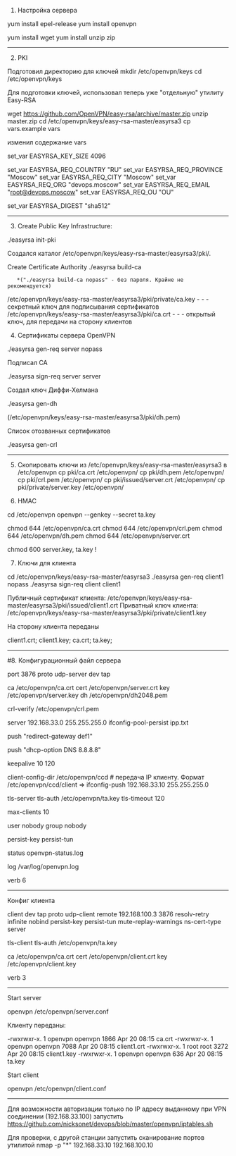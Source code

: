 1. Настройка сервера

yum install epel-release
yum install openvpn

yum install wget
yum install unzip zip

-----------------------------------------------------------------------
2. PKI

Подготовил директорию для ключей
mkdir /etc/openvpn/keys
cd /etc/openvpn/keys

Для подготовки ключей, использовал теперь уже "отдельную" утилиту Easy-RSA

wget https://github.com/OpenVPN/easy-rsa/archive/master.zip
unzip master.zip
cd /etc/openvpn/keys/easy-rsa-master/easyrsa3
cp vars.example vars

изменил содержание vars

set_var EASYRSA_KEY_SIZE        4096

set_var EASYRSA_REQ_COUNTRY     "RU"
set_var EASYRSA_REQ_PROVINCE    "Moscow"
set_var EASYRSA_REQ_CITY        "Moscow"
set_var EASYRSA_REQ_ORG         "devops.moscow"
set_var EASYRSA_REQ_EMAIL       "root@devops.moscow"
set_var EASYRSA_REQ_OU          "OU"

set_var EASYRSA_DIGEST          "sha512"

-------------------------------------------------------------------------

3. Create Public Key Infrastructure:

./easyrsa init-pki

Создался каталог /etc/openvpn/keys/easy-rsa-master/easyrsa3/pki/.

Create Certificate Authority
./easyrsa build-ca  

       *("./easyrsa build-ca nopass" - без пароля. Крайне не рекомендуется)

/etc/openvpn/keys/easy-rsa-master/easyrsa3/pki/private/ca.key   - - -  секретный ключ для подписывания сертификатов
/etc/openvpn/keys/easy-rsa-master/easyrsa3/pki/ca.crt           - - -  открытый ключ, для передачи на сторону клиентов

4. Сертификаты сервера OpenVPN


./easyrsa gen-req server nopass

Подписал CA 

./easyrsa sign-req server server


Создал ключ Диффи-Хелмана

 ./easyrsa gen-dh

(/etc/openvpn/keys/easy-rsa-master/easyrsa3/pki/dh.pem)


Список отозванных сертификатов

./easyrsa gen-crl


----------------------------------------

5. Скопировать ключи из  /etc/openvpn/keys/easy-rsa-master/easyrsa3 в  /etc/openvpn
 cp pki/ca.crt /etc/openvpn/
 cp pki/dh.pem /etc/openvpn/
 cp pki/crl.pem /etc/openvpn/
 cp pki/issued/server.crt /etc/openvpn/
 cp pki/private/server.key /etc/openvpn/


6. HMAC

 cd /etc/openvpn
 openvpn --genkey --secret ta.key


 chmod 644 /etc/openvpn/ca.crt
 chmod 644 /etc/openvpn/crl.pem
 chmod 644 /etc/openvpn/dh.pem
 chmod 644 /etc/openvpn/server.crt


chmod 600 server.key, ta.key  !


7. Ключи для клиента

 cd /etc/openvpn/keys/easy-rsa-master/easyrsa3
 ./easyrsa gen-req client1 nopass
 ./easyrsa sign-req client client1


Публичный сертификат клиента: /etc/openvpn/keys/easy-rsa-master/easyrsa3/pki/issued/client1.crt
Приватный ключ клиента: /etc/openvpn/keys/easy-rsa-master/easyrsa3/pki/private/client1.key



На сторону клиента переданы 

client1.crt;
client1.key;
ca.crt;
ta.key;

-----------------------------------------------------------------------------------------------------

#8. Конфигурационный файл сервера

port 3876
proto udp-server
dev tap

ca /etc/openvpn/ca.crt
cert /etc/openvpn/server.crt
key /etc/openvpn/server.key
dh /etc/openvpn/dh2048.pem

crl-verify /etc/openvpn/crl.pem

server 192.168.33.0 255.255.255.0
ifconfig-pool-persist ipp.txt

push "redirect-gateway def1"

push "dhcp-option DNS 8.8.8.8"

keepalive 10 120

client-config-dir /etc/openvpn/ccd # передача IP клиенту. Формат /etc/openvpn/ccd/client => ifconfig-push 192.168.33.10 255.255.255.0

tls-server
tls-auth /etc/openvpn/ta.key
tls-timeout 120

max-clients 10

user nobody
group nobody

persist-key
persist-tun

status openvpn-status.log

log /var/log/openvpn.log

verb 6

----------------------------------------------------------------------------------


Конфиг клиента

client
dev tap
proto udp-client
remote 192.168.100.3 3876
resolv-retry infinite
nobind
persist-key
persist-tun
mute-replay-warnings
ns-cert-type server

tls-client
tls-auth /etc/openvpn/ta.key

ca /etc/openvpn/ca.crt
cert /etc/openvpn/client.crt
key /etc/openvpn/client.key

verb 3


-----------------------------------------------------------------------------------


Start server

openvpn /etc/openvpn/server.conf


Клиенту переданы:

-rwxrwxr-x.  1 openvpn openvpn 1866 Apr 20 08:15 ca.crt
-rwxrwxr-x.  1 openvpn openvpn 7088 Apr 20 08:15 client1.crt
-rwxrwxr-x.  1 root    root    3272 Apr 20 08:15 client1.key
-rwxrwxr-x.  1 openvpn openvpn  636 Apr 20 08:15 ta.key

Start client

openvpn /etc/openvpn/client.conf


------------------------------------------------------------------------------------

Для возможности авторизации только по IP адресу выданному при VPN соединении (192.168.33.100) запустить https://github.com/nicksonet/devops/blob/master/openvpn/iptables.sh

Для проверки, с другой станции запустить сканирование портов утилитой nmap -p "*" 192.168.33.10 192.168.100.10


















 

